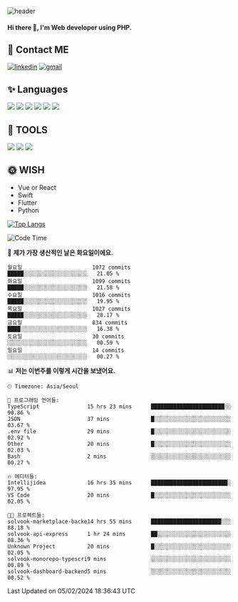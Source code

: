 ![header](https://capsule-render.vercel.app/api?type=waving&color=auto&height=300&section=header&text=Elin&fontSize=90&animation=twinkling)

#### Hi there 👋, I'm <b>Web developer</b> using PHP. ####

<!--
- 🔭 I’m currently working on Uniwill
- 🌱 I’m currently learning Vue or React or Python.
-->

<!---#### I am PHP developer --->

## 💌 Contact ME ###
[<img src='https://img.shields.io/badge/-EunjiKo-%230A66C2?style=flat-square&logo=LinkedIn&logoColor=white' alt='linkedin'>](https://www.linkedin.com/in/https://www.linkedin.com/in/eunji-ko-00a907164//)  [<img src='https://img.shields.io/badge/-einee214%40gmail.com-%23EA4335?style=flat-square&logo=Gmail&logoColor=white' alt='gmail'>](einee214@gmail.com)  


## ✨ Languages
<img src='https://img.shields.io/badge/-PHP-%23777BB4?style=for-the-badge&logo=PHP&logoColor=white'> <img src='https://img.shields.io/badge/-Laravel-%23FF2D20?style=for-the-badge&logo=Laravel&logoColor=white'> <img src='https://img.shields.io/badge/Jquery-%230769AD?style=for-the-badge&logo=Jquery&logoColor=white'> <img src='https://img.shields.io/badge/CSS3-%231572B6?style=for-the-badge&logo=CSS3&logoColor=white'> <img src='https://img.shields.io/badge/Bootstrap-%237952B3?style=for-the-badge&logo=Bootstrap&logoColor=white' > <img src='https://img.shields.io/badge/MySQL-%234479A1?style=for-the-badge&logo=MySQL&logoColor=white' >

## 🌷 TOOLS
<img src='https://img.shields.io/badge/PHPSTORM-%23000000?style=for-the-badge&logo=PhpStorm&logoColor=white' > <img src='https://img.shields.io/badge/GitLab-%23FCA121?style=for-the-badge&logo=GitLab&logoColor=white' > <img src='https://img.shields.io/badge/GitHub-%23181717?style=for-the-badge&logo=GitHub&logoColor=white'>


## 🌞 WISH
- Vue or React
- Swift
- Flutter
- Python


[![Top Langs](https://github-readme-stats.vercel.app/api/top-langs/?username=ein214&layout=compact)](https://github.com/anuraghazra/github-readme-stats)

<!--START_SECTION:waka-->
![Code Time](http://img.shields.io/badge/Code%20Time-3%2C234%20hrs%2038%20mins-blue)

📅 **제가 가장 생산적인 날은 화요일이에요.** 

```text
월요일                      1072 commits        █████░░░░░░░░░░░░░░░░░░░░   21.05 % 
화요일                      1099 commits        █████░░░░░░░░░░░░░░░░░░░░   21.58 % 
수요일                      1016 commits        █████░░░░░░░░░░░░░░░░░░░░   19.95 % 
목요일                      1027 commits        █████░░░░░░░░░░░░░░░░░░░░   20.17 % 
금요일                      834 commits         ████░░░░░░░░░░░░░░░░░░░░░   16.38 % 
토요일                      30 commits          ░░░░░░░░░░░░░░░░░░░░░░░░░   00.59 % 
일요일                      14 commits          ░░░░░░░░░░░░░░░░░░░░░░░░░   00.27 % 
```


📊 **저는 이번주를 이렇게 시간을 보냈어요.** 

```text
🕑︎ Timezone: Asia/Seoul

💬 프로그래밍 언어들: 
TypeScript               15 hrs 23 mins      ███████████████████████░░   90.86 % 
JSON                     37 mins             █░░░░░░░░░░░░░░░░░░░░░░░░   03.67 % 
.env file                29 mins             █░░░░░░░░░░░░░░░░░░░░░░░░   02.92 % 
Other                    20 mins             █░░░░░░░░░░░░░░░░░░░░░░░░   02.03 % 
Bash                     2 mins              ░░░░░░░░░░░░░░░░░░░░░░░░░   00.27 % 

🔥 에디터들: 
Intellijidea             16 hrs 35 mins      ████████████████████████░   97.95 % 
VS Code                  20 mins             █░░░░░░░░░░░░░░░░░░░░░░░░   02.05 % 

🐱‍💻 프로젝트들: 
solvook-marketplace-backe14 hrs 55 mins      ██████████████████████░░░   88.18 % 
solvook-api-express      1 hr 24 mins        ██░░░░░░░░░░░░░░░░░░░░░░░   08.36 % 
Unknown Project          20 mins             █░░░░░░░░░░░░░░░░░░░░░░░░   02.05 % 
solvook-monorepo-typescri9 mins              ░░░░░░░░░░░░░░░░░░░░░░░░░   00.89 % 
solvook-dashboard-backend5 mins              ░░░░░░░░░░░░░░░░░░░░░░░░░   00.52 % 
```


 Last Updated on 05/02/2024 18:36:43 UTC
<!--END_SECTION:waka-->

<!---![GitHub stats](https://github-readme-stats.vercel.app/api?username=ein214&show_icons=true&theme=dracula)  --->



